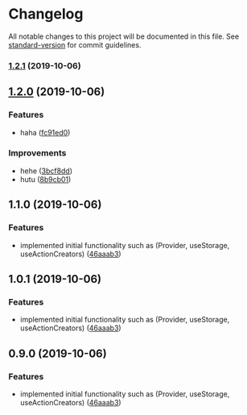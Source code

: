 # Changelog

All notable changes to this project will be documented in this file. See [standard-version](https://github.com/conventional-changelog/standard-version) for commit guidelines.

### [1.2.1](https://github.com/andres-kovalev/react-easy-flux/compare/v1.2.0...v1.2.1) (2019-10-06)

## [1.2.0](https://github.com/andres-kovalev/react-easy-flux/compare/v1.1.1...v1.2.0) (2019-10-06)


### Features

* haha ([fc91ed0](https://github.com/andres-kovalev/react-easy-flux/commit/fc91ed0))


### Improvements

* hehe ([3bcf8dd](https://github.com/andres-kovalev/react-easy-flux/commit/3bcf8dd))
* hutu ([8b9cb01](https://github.com/andres-kovalev/react-easy-flux/commit/8b9cb01))

## 1.1.0 (2019-10-06)


### Features

* implemented initial functionality such as (Provider, useStorage, useActionCreators) ([46aaab3](https://github.com/andres-kovalev/react-easy-flux/commit/46aaab3))

## 1.0.1 (2019-10-06)


### Features

* implemented initial functionality such as (Provider, useStorage, useActionCreators) ([46aaab3](https://github.com/andres-kovalev/react-easy-flux/commit/46aaab3))

## 0.9.0 (2019-10-06)


### Features

* implemented initial functionality such as (Provider, useStorage, useActionCreators) ([46aaab3](https://github.com/andres-kovalev/react-easy-flux/commit/46aaab3))
